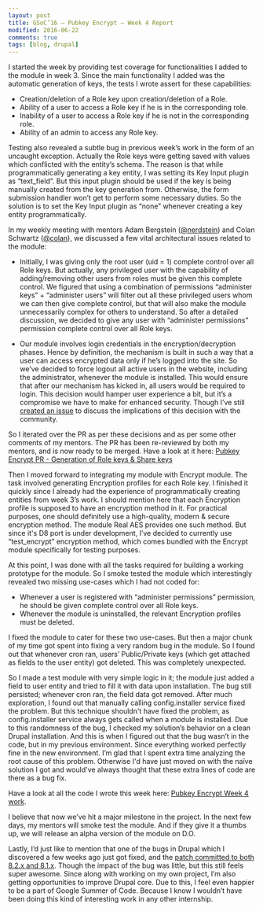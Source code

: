 ```yaml
---
layout: post
title: GSoC’16 – Pubkey Encrypt – Week 4 Report
modified: 2016-06-22
comments: true
tags: [blog, drupal]
---
```


I started the week by providing test coverage for functionalities I added to the module in week 3. Since the main functionality I added was the automatic generation of keys, the tests I wrote assert for these capabilities:

* Creation/deletion of a Role key upon creation/deletion of a Role.
* Ability of a user to access a Role key if he is in the corresponding role.
* Inability of a user to access a Role key if he is not in the corresponding role.
* Ability of an admin to access any Role key.

Testing also revealed a subtle bug in previous week’s work in the form of an uncaught exception. Actually the Role keys were getting saved with values which conflicted with the entity’s schema. The reason is that while programmatically generating a key entity, I was setting its Key Input plugin as “text_field”. But this input plugin should be used if the key is being manually created from the key generation from. Otherwise, the form submission handler won’t get to perform some necessary duties. So the solution is to set the Key Input plugin as “none” whenever creating a key entity programmatically.

In my weekly meeting with mentors Adam Bergstein (<a href ='https://www.drupal.org/u/nerdstein'>@nerdstein</a>) and Colan Schwartz (<a href='https://www.drupal.org/u/colan'>@colan</a>), we discussed a few vital architectural issues related to the module:


* Initially, I was giving only the root user (uid = 1) complete control over all Role keys. But actually, any privileged user with the capability of adding/removing other users from roles must be given this complete control. We figured that using a combination of permissions “administer keys” + “administer users” will filter out all these privileged users whom we can then give complete control, but that will also make the module unnecessarily complex for others to understand. So after a detailed discussion, we decided to give any user with “administer permissions” permission complete control over all Role keys.

* Our module involves login credentials in the encryption/decryption phases. Hence by definition, the mechanism is built in such a way that a user can access encrypted data only if he’s logged into the site. So we’ve decided to force logout all active users in the website, including the administrator, whenever the module is installed. This would ensure that after our mechanism has kicked in, all users would be required to login. This decision would hamper user experience a bit, but it’s a compromise we have to make for enhanced security. Though I’ve still <a href="https://www.drupal.org/node/2750419">created an issue</a> to discuss the implications of this decision with the community.


So I iterated over the PR as per these decisions and as per some other comments of my mentors. The PR has been re-reviewed by both my mentors, and is now ready to be merged. Have a look at it here: <a href="https://github.com/d8-contrib-modules/pubkey_encrypt/pull/4">Pubkey Encrypt PR - Generation of Role keys & Share keys</a>

Then I moved forward to integrating my module with Encrypt module. The task involved generating Encryption profiles for each Role key. I finished it quickly since I already had the experience of programmatically creating entities from week 3’s work. I should mention here that each Encryption profile is supposed to have an encryption method in it. For practical purposes, one should definitely use a high-quality, modern & secure encryption method. The module Real AES provides one such method. But since it's D8 port is under development, I’ve decided to currently use “test_encrypt” encryption method, which comes bundled with the Encrypt module specifically for testing purposes.

At this point, I was done with all the tasks required for building a working prototype for the module. So I smoke tested the module which interestingly revealed two missing use-cases which I had not coded for:

* Whenever a user is registered with “administer permissions” permission, he should be given complete control over all Role keys.
* Whenever the module is uninstalled, the relevant Encryption profiles must be deleted.

I fixed the module to cater for these two use-cases. But then a major chunk of my time got spent into fixing a very random bug in the module. So I found out that whenever cron ran, users’ Public/Private keys (which get attached as fields to the user entity) got deleted. This was completely unexpected.

So I made a test module with very simple logic in it; the module just added a field to user entity and tried to fill it with data upon installation. The bug still persisted; whenever cron ran, the field data got removed. After much exploration, I found out that manually calling config.installer service fixed the problem. But this technique shouldn't have fixed the problem, as config.installer service always gets called when a module is installed. Due to this randomness of the bug, I checked my solution’s behavior on a clean Drupal installation. And this is when I figured out that the bug wasn’t in the code, but in my previous environment. Since everything worked perfectly fine in the new environment. I’m glad that I spent extra time analyzing the root cause of this problem. Otherwise I'd have just moved on with the naïve solution I got and would've always thought that these extra lines of code are there as a bug fix.

Have a look at all the code I wrote this week here: <a href="https://github.com/talhaparacha/pubkey_encrypt/compare/66e01d63224fc9e18aa0c5744e35ccf48e2964ad...talhaparacha:37e9f38c15a7c7db4bc901d9489e3aa85ab18ec7">Pubkey Encrypt Week 4 work</a>.

I believe that now we’ve hit a major milestone in the project. In the next few days, my mentors will smoke test the module. And if they give it a thumbs up, we will release an alpha version of the module on D.O.

Lastly, I’d just like to mention that one of the bugs in Drupal which I discovered a few weeks ago just got fixed, and the <a href="https://www.drupal.org/node/2747269">patch committed to both 8.2.x and 8.1.x</a>. Though the impact of the bug was little, but this still feels super awesome. Since along with working on my own project, I’m also getting opportunities to improve Drupal core. Due to this, I feel even happier to be a part of Google Summer of Code. Because I know I wouldn’t have been doing this kind of interesting work in any other internship.
